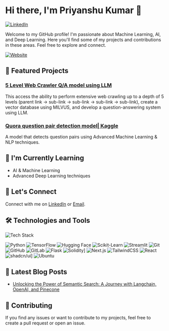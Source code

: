 # Hi there, I'm Priyanshu Kumar 👋

[![LinkedIn](https://img.shields.io/badge/LinkedIn-0A66C2?logo=linkedin&logoColor=fff)](https://www.linkedin.com/in/priyanshukrs)

Welcome to my GitHub profile! I'm passionate about Machine Learning, AI, and Deep Learning. Here you'll find some of my projects and contributions in these areas. Feel free to explore and connect.

[![Website](https://img.shields.io/website-up-down-green-red/http/shields.io.svg)](https://0xpriyanshu.github.io)

## 🚀 Featured Projects

### [5 Level Web Crawler Q/A model using LLM](https://github.com/0xpriyanshu/WebScrapper-LLM-Milvus)
This access the ability to perform extensive web crawling up to a depth of 5 levels (parent link -> sub-link -> sub-link -> sub-link -> sub-link), create a vector database using MILVUS, and develop a question-answering system using LLM.

### [Quora question pair detection model| Kaggle](https://colab.research.google.com/drive/1EeP6uP2EhpLyw6KknzZTGzyi0IFwpwb9?usp=sharing)
A model that detects question pairs using Advanced Machine Learning & NLP techniques.

## 🌱 I'm Currently Learning

- AI & Machine Learning
- Advanced Deep Learning techniques

## 💬 Let's Connect

Connect with me on [LinkedIn](https://www.linkedin.com/in/priyanshukrs) or [Email](priyanshukumarweb3@gmail.com).

## 🛠️ Technologies and Tools

![Tech Stack](https://img.shields.io/badge/Tech%20Stack-Machine%20Learning%20%7C%20Deep%20Learning-blueviolet)

![Python](https://img.shields.io/badge/-Python-black?style=flat&logo=python)
![TensorFlow](https://img.shields.io/badge/-TensorFlow-orange?style=flat&logo=tensorflow)
![Hugging Face](https://img.shields.io/badge/Hugging%20Face-FFD21E?logo=huggingface&logoColor=000)
![Scikit-Learn](https://img.shields.io/badge/-Scikit--Learn-blue?style=flat&logo=scikit-learn)
![Streamlit](https://img.shields.io/badge/-Streamlit-FF4B4B?style=flat&logo=streamlit)
![Git](https://img.shields.io/badge/-Git-black?style=flat&logo=git)
![GitHub](https://img.shields.io/badge/-GitHub-lightgrey?style=flat&logo=github)
![GitLab](https://img.shields.io/badge/-GitLab-orange?style=flat&logo=gitlab)
![Flask](https://img.shields.io/badge/Flask-000?logo=flask&logoColor=fff)
![Solidity](https://img.shields.io/badge/Solidity-363636?logo=solidity&logoColor=fff)]
![Next.js](https://img.shields.io/badge/Next.js-black?logo=next.js&logoColor=white)
![TailwindCSS](https://img.shields.io/badge/Tailwind%20CSS-%2338B2AC.svg?logo=tailwind-css&logoColor=white)
![React](https://img.shields.io/badge/React-%2320232a.svg?logo=react&logoColor=%2361DAFB)
![shadcn/ui](https://img.shields.io/badge/shadcn%2Fui-000?logo=shadcnui&logoColor=fff)]
![Ubuntu](https://img.shields.io/badge/Ubuntu-E95420?logo=ubuntu&logoColor=white)

## 📝 Latest Blog Posts

- [Unlocking the Power of Semantic Search: A Journey with Langchain, OpenAI, and Pinecone](https://medium.com/naukri-engineering/building-conversational-resume-search-chatbot-using-langchain-pinecone-openai-ffb3b60f5c5f)

## 🤝 Contributing

If you find any issues or want to contribute to my projects, feel free to create a pull request or open an issue.

<!--
You can add more sections like 'Upcoming Projects,' 'Publications,' 'Achievements,' 'Certificates,' etc., based on your preferences.
-->
